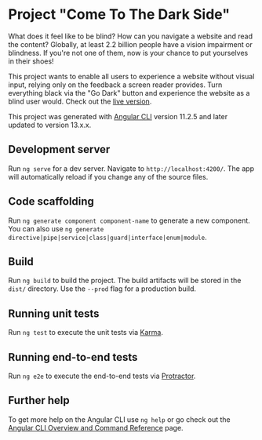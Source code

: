 # Project "Come To The Dark Side"

What does it feel like to be blind? How can you navigate a website and read the content? Globally, at least 2.2 billion people have a vision impairment or blindness. If you're not one of them, now is your chance to put yourselves in their shoes!

This project wants to enable all users to experience a website without visual input, relying only on the feedback a screen reader provides. Turn everything black via the "Go Dark" button and experience the website as a blind user would. Check out the [live version](https://alexlehner86.github.io/come-to-the-dark-side/).

This project was generated with [Angular CLI](https://github.com/angular/angular-cli) version 11.2.5 and later updated to version 13.x.x.

## Development server

Run `ng serve` for a dev server. Navigate to `http://localhost:4200/`. The app will automatically reload if you change any of the source files.

## Code scaffolding

Run `ng generate component component-name` to generate a new component. You can also use `ng generate directive|pipe|service|class|guard|interface|enum|module`.

## Build

Run `ng build` to build the project. The build artifacts will be stored in the `dist/` directory. Use the `--prod` flag for a production build.

## Running unit tests

Run `ng test` to execute the unit tests via [Karma](https://karma-runner.github.io).

## Running end-to-end tests

Run `ng e2e` to execute the end-to-end tests via [Protractor](http://www.protractortest.org/).

## Further help

To get more help on the Angular CLI use `ng help` or go check out the [Angular CLI Overview and Command Reference](https://angular.io/cli) page.
